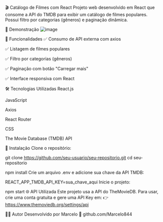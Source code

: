 🎬 Catálogo de Filmes com React
Projeto web desenvolvido em React que consome a API do TMDB para exibir um catálogo de filmes populares. Possui filtro por categorias (gêneros) e paginação dinâmica.

📸 Demonstração
![image](https://github.com/user-attachments/assets/5bf98fe1-1c6e-477b-ad29-5e8b80f23b33)


🚀 Funcionalidades
✅ Consumo de API externa com axios

✅ Listagem de filmes populares

✅ Filtro por categorias (gêneros)

✅ Paginação com botão "Carregar mais"

✅ Interface responsiva com React

🛠 Tecnologias Utilizadas
React.js

JavaScript

Axios

React Router

CSS 

The Movie Database (TMDB) API

🔧 Instalação
Clone o repositório:


git clone https://github.com/seu-usuario/seu-repositorio.git
cd seu-repositorio

npm install
Crie um arquivo .env e adicione sua chave da API TMDB:

REACT_APP_TMDB_API_KEY=sua_chave_aqui
Inicie o projeto:

npm start
🌐 API Utilizada
Este projeto usa a API do TheMovieDB.
Para usar, crie uma conta gratuita e gere uma API Key em:
👉 https://www.themoviedb.org/settings/api

🙋‍♂️ Autor
Desenvolvido por Marcelo
🔗 github.com/Marcelo844
